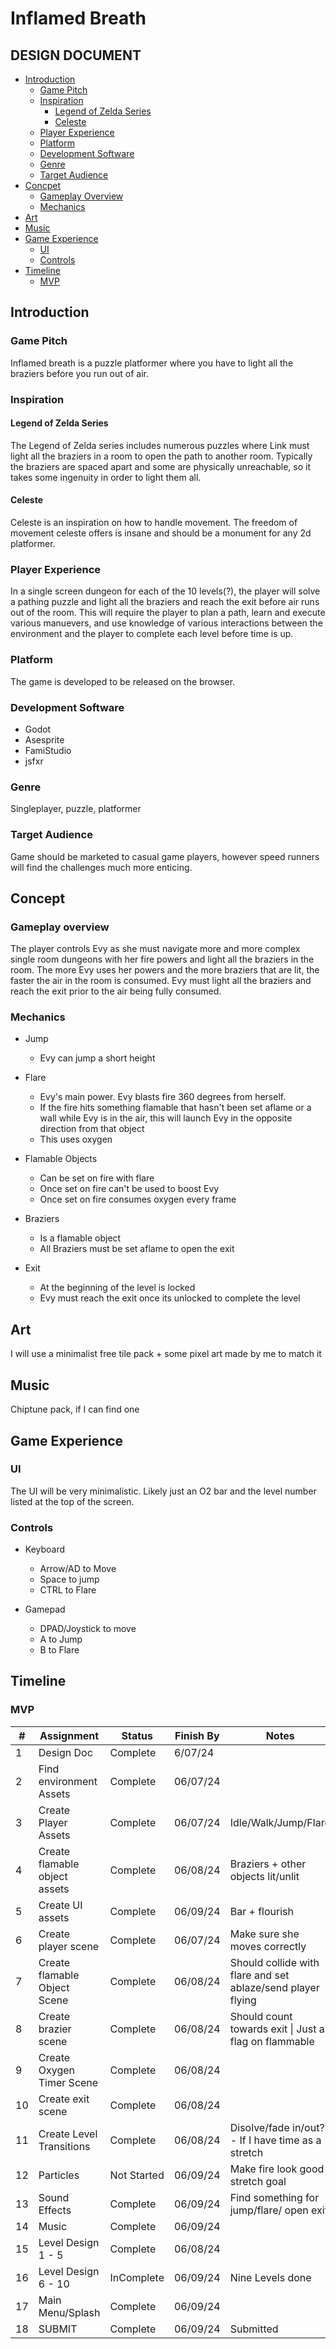# Inflamed Breath

## DESIGN DOCUMENT

<!-- TABLE OF CONTENTS -->

- [Introduction](#introduction)
  - [Game Pitch](#game-pitch)
  - [Inspiration](#inspiration)
    - [Legend of Zelda Series](#legend-of-zelda-series)
    - [Celeste](#celeste)
  - [Player Experience](#player-experience)
  - [Platform](#platform)
  - [Development Software](#development-software)
  - [Genre](#genre)
  - [Target Audience](#target-audience)
- [Concpet](#concept)
  - [Gameplay Overview](#gameplay-overview)
  - [Mechanics](#mechanics)
- [Art](#art)
- [Music](#music)
- [Game Experience](#game-experience)
  - [UI](#ui)
  - [Controls](#controls)
- [Timeline](#timeline)
  - [MVP](#mvp)

## Introduction

### Game Pitch

Inflamed breath is a puzzle platformer where you have to light all the braziers before you run out of air.

### Inspiration

#### Legend of Zelda Series

The Legend of Zelda series includes numerous puzzles where Link must light all the braziers in a room to open the path to another room. Typically the braziers are spaced apart and some are physically unreachable, so it takes some ingenuity in order to light them all.

#### Celeste

Celeste is an inspiration on how to handle movement. The freedom of movement celeste offers is insane and should be a monument for any 2d platformer.

### Player Experience

In a single screen dungeon for each of the 10 levels(?), the player will solve a pathing puzzle and light all the braziers and reach the exit before air runs out of the room. This will require the player to plan a path, learn and execute various manuevers, and use knowledge of various interactions between the environment and the player to complete each level before time is up.

### Platform

The game is developed to be released on the browser.

### Development Software

- Godot
- Asesprite
- FamiStudio
- jsfxr

### Genre

Singleplayer, puzzle, platformer

### Target Audience

Game should be marketed to casual game players, however speed runners will find the challenges much more enticing.

## Concept

### Gameplay overview

The player controls Evy as she must navigate more and more complex single room dungeons with her fire powers and light all the braziers in the room. The more Evy uses her powers and the more braziers that are lit, the faster the air in the room is consumed. Evy must light all the braziers and reach the exit prior to the air being fully consumed.

### Mechanics

- Jump

  - Evy can jump a short height

- Flare

  - Evy's main power. Evy blasts fire 360 degrees from herself.
  - If the fire hits something flamable that hasn't been set aflame or a wall while Evy is in the air, this will launch Evy in the opposite direction from that object
  - This uses oxygen

- Flamable Objects

  - Can be set on fire with flare
  - Once set on fire can't be used to boost Evy
  - Once set on fire consumes oxygen every frame

- Braziers

  - Is a flamable object
  - All Braziers must be set aflame to open the exit

- Exit
  - At the beginning of the level is locked
  - Evy must reach the exit once its unlocked to complete the level

## Art

I will use a minimalist free tile pack + some pixel art made by me to match it

## Music

Chiptune pack, if I can find one

## Game Experience

### UI

The UI will be very minimalistic. Likely just an O2 bar and the level number listed at the top of the screen.

### Controls

- Keyboard

  - Arrow/AD to Move
  - Space to jump
  - CTRL to Flare

- Gamepad
  - DPAD/Joystick to move
  - A to Jump
  - B to Flare

## Timeline

### MVP

| #   | Assignment                    | Status      | Finish By | Notes                                                       |
| --- | ----------------------------- | ----------- | --------- | ----------------------------------------------------------- |
| 1   | Design Doc                    | Complete    | 6/07/24   |                                                             |
| 2   | Find environment Assets       | Complete    | 06/07/24  |                                                             |
| 3   | Create Player Assets          | Complete    | 06/07/24  | Idle/Walk/Jump/Flare                                        |
| 4   | Create flamable object assets | Complete    | 06/08/24  | Braziers + other objects lit/unlit                          |
| 5   | Create UI assets              | Complete    | 06/09/24  | Bar + flourish                                              |
| 6   | Create player scene           | Complete    | 06/07/24  | Make sure she moves correctly                               |
| 7   | Create flamable Object Scene  | Complete    | 06/08/24  | Should collide with flare and set ablaze/send player flying |
| 8   | Create brazier scene          | Complete    | 06/08/24  | Should count towards exit \| Just a flag on flammable       |
| 9   | Create Oxygen Timer Scene     | Complete    | 06/08/24  |                                                             |
| 10  | Create exit scene             | Complete    | 06/08/24  |                                                             |
| 11  | Create Level Transitions      | Complete    | 06/08/24  | Disolve/fade in/out? - If I have time as a stretch          |
| 12  | Particles                     | Not Started | 06/09/24  | Make fire look good \| stretch goal                         |
| 13  | Sound Effects                 | Complete    | 06/09/24  | Find something for jump/flare/ open exit                    |
| 14  | Music                         | Complete    | 06/09/24  |                                                             |
| 15  | Level Design 1 - 5            | Complete    | 06/08/24  |                                                             |
| 16  | Level Design 6 - 10           | InComplete  | 06/09/24  | Nine Levels done                                            |
| 17  | Main Menu/Splash              | Complete    | 06/09/24  |                                                             |
| 18  | SUBMIT                        | Complete    | 06/09/24  | Submitted                                                   |
